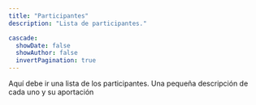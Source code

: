 ```yaml
---
title: "Participantes"
description: "Lista de participantes."

cascade:
  showDate: false
  showAuthor: false
  invertPagination: true
---
```


Aquí debe ir una lista de los participantes. Una pequeña descripción de cada uno y su aportación
